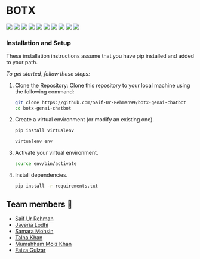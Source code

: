 # BOTX

<p>
<img src="https://img.shields.io/badge/Python-239120?logo=python&logoColor=white" />
<img src="https://img.shields.io/badge/GIT-E44C30?logo=git&logoColor=white" />
<img src="https://img.shields.io/badge/Github-181717?logo=github&logoColor=white" />
<img src="https://img.shields.io/badge/HTML-E34F26?logo=html5&logoColor=white" />
<img src="https://img.shields.io/badge/CSS-1572B6?logo=css3&logoColor=white" />
<img src="https://img.shields.io/badge/JavaScript-F7DF1E?logo=javascript&logoColor=black" />
<img src="https://img.shields.io/badge/Flask-000000?logo=flask&logoColor=white" />
<img src="https://img.shields.io/badge/LangChain-FFC107?logo=langchain&logoColor=black" />
<img src="https://img.shields.io/badge/Google%20Gemini-4285F4?logo=google&logoColor=white" />
<img src="https://img.shields.io/badge/pandas-%23150458.svg?&logo=pandas&logoColor=white">
</p>



### Installation and Setup

These installation instructions assume that you have pip installed and added to your path.

*To get started, follow these steps:*

1. Clone the Repository: Clone this repository to your local machine using the following command:

   ```bash
   git clone https://github.com/Saif-Ur-Rehman99/botx-genai-chatbot
   cd botx-genai-chatbot
   ```

2. Create a virtual environment (or modify an existing one).
   ```bash
   pip install virtualenv
   ```
   ```bash
   virtualenv env
   ```
3. Activate your virtual environment.
   ```bash
   source env/bin/activate
   ```
  
4. Install dependencies.
   ```bash
   pip install -r requirements.txt
   ```

## Team members 👥


- [Saif Ur Rehman](https://github.com/Saif-Ur-Rehman99)
- [Javeria Lodhi](https://github.com/)
- [Samara Mohsin](https://github.com/)
- [Talha Khan](https://github.com/)
- [Mumahham Moiz Khan](https://github.com/)
- [Faiza Gulzar](https://github.com/)
